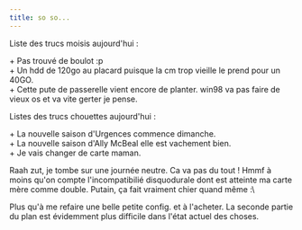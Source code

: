 ```yaml
---
title: so so...
---
```


Liste des trucs moisis aujourd'hui :

\+ Pas trouvé de boulot :p  
\+ Un hdd de 120go au placard puisque la cm trop vieille le prend pour un
40GO.  
\+ Cette pute de passerelle vient encore de planter. win98 va pas faire de
vieux os et va vite gerter je pense.

Listes des trucs chouettes aujourd'hui :

\+ La nouvelle saison d'Urgences commence dimanche.  
\+ La nouvelle saison d'Ally McBeal elle est vachement bien.  
\+ Je vais changer de carte maman.

Raah zut, je tombe sur une journée neutre. Ca va pas du tout ! Hmmf à moins
qu'on compte l'incompatibilié disquodurale dont est atteinte ma carte mère
comme double. Putain, ça fait vraiment chier quand même :\

Plus qu'à me refaire une belle petite config. et à l'acheter. La seconde
partie du plan est évidemment plus difficile dans l'état actuel des choses.

